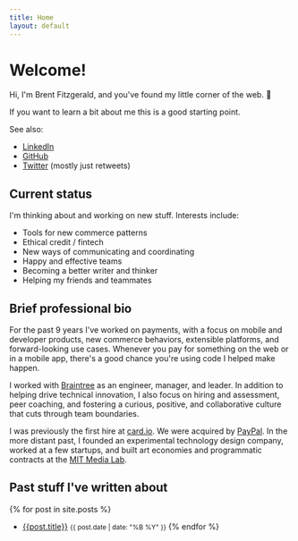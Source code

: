 ```yaml
---
title: Home
layout: default
---
```


# Welcome!

Hi, I'm Brent Fitzgerald, and you've found my little corner of the web. 🌈

If you want to learn a bit about me this is a good starting point. 

See also:
- [LinkedIn](https://www.linkedin.com/in/brentfitzgerald/)
- [GitHub](https://github.com/burnto)
- [Twitter](https://twitter.com/burnto) (mostly just retweets)

## Current status

I'm thinking about and working on new stuff. Interests include:
- Tools for new commerce patterns
- Ethical credit / fintech
- New ways of communicating and coordinating
- Happy and effective teams
- Becoming a better writer and thinker
- Helping my friends and teammates

## Brief professional bio

For the past 9 years I've worked on payments, with a focus on mobile and developer products, new commerce behaviors, extensible platforms, and forward-looking use cases. Whenever you pay for something on the web or in a mobile app, there's a good chance you're using code I helped make happen.

I worked with [Braintree](https://braintreepayments.com) as an engineer, manager, and leader. In addition to helping drive technical innovation, I also focus on hiring and assessment, peer coaching, and fostering a curious, positive, and collaborative culture that cuts through team boundaries.

I was previously the first hire at [card.io](https://card.io). We were acquired by [PayPal](https://paypal.com/). In the more distant past, I founded an experimental technology design company, worked at a few startups, and built art economies and programmatic contracts at the [MIT Media Lab](https://www.media.mit.edu/).

## Past stuff I've written about 

{% for post in site.posts %}  
- [{{post.title}}]({{post.url}}) <small>{{ post.date | date: "%B %Y" }}</small>
{% endfor %}  


